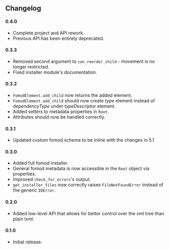 ## Changelog

#### 0.4.0

* Complete project and API rework.
* Previous API has been entirely deprecated.

#### 0.3.3

* Removed second argument to `can_reorder_child` - movement is no longer
  restricted.
* Fixed installer module's documentation.

#### 0.3.2

* `FomodElement.add_child` now returns the added element.
* `FomodElement.add_child` should now create *type* element instead
  of *dependencyType* under *typeDescriptor* element.
* Added setters to metadata properties in `Root`.
* Attributes should now be handled correctly.

#### 0.3.1

* Updated custom fomod schema to be inline with the changes in 5.1

#### 0.3.0

* Added full fomod installer.
* General fomod metadata is now accessible in the `Root` object via properties.
* Improved `check_for_errors`'s output.
* `get_installer_files` now correctly raises `FileNotFoundError` instead of
  the generic `IOError`.

#### 0.2.0

* Added low-level API that allows for better control over the xml tree than
  plain lxml.

#### 0.1.0

* Initial release.

